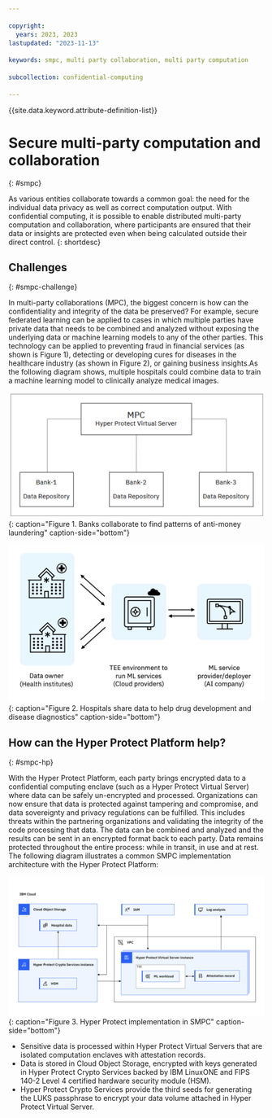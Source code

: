 ```yaml
---

copyright:
  years: 2023, 2023
lastupdated: "2023-11-13"

keywords: smpc, multi party collaboration, multi party computation

subcollection: confidential-computing

---
```


{{site.data.keyword.attribute-definition-list}}

# Secure multi-party computation and collaboration
{: #smpc}

As various entities collaborate towards a common goal: the need for the individual data privacy as well as correct computation output. With confidential computing, it is possible to enable distributed multi-party computation and collaboration, where participants are ensured that their data or insights are protected even when being calculated outside their direct control.
{: shortdesc}

## Challenges
{: #smpc-challenge}

In multi-party collaborations (MPC), the biggest concern is how can the confidentiality and integrity of the data be preserved? For example, secure federated learning can be applied to cases in which multiple parties have private data that needs to be combined and analyzed without exposing the underlying data or machine learning models to any of the other parties. This technology can be applied to preventing fraud in financial services (as shown is Figure 1), detecting or developing cures for diseases in the healthcare industry (as shown in Figure 2), or gaining business insights.As the following diagram shows, multiple hospitals could combine data to train a machine learning model to clinically analyze medical images.

![Secure multi-party computation - banks](../images/smpc-banks.png){: caption="Figure 1. Banks collaborate to find patterns of anti-money laundering" caption-side="bottom"}

![Secure multi-party computation - healthcare](../images/smpc-hospitals.png){: caption="Figure 2. Hospitals share data to help drug development and disease diagnostics" caption-side="bottom"}

## How can the Hyper Protect Platform help?
{: #smpc-hp}

With the Hyper Protect Platform, each party brings encrypted data to a confidential computing enclave (such as a Hyper Protect Virtual Server) where data can be safely un-encrypted and processed. Organizations can now ensure that data is protected against tampering and compromise, and data sovereignty and privacy regulations can be fulfilled. This includes threats within the partnering organizations and validating the integrity of the code processing that data. The data can be combined and analyzed and the results can be sent in an encrypted format back to each party. Data remains protected throughout the entire process: while in transit, in use and at rest. The following diagram illustrates a common SMPC implementation architecture with the Hyper Protect Platform:

![Hyper Protect implementation in SMPC](../images/smpc-hp.png){: caption="Figure 3. Hyper Protect implementation in SMPC" caption-side="bottom"}

- Sensitive data is processed within Hyper Protect Virtual Servers that are isolated computation enclaves with attestation records.
- Data is stored in Cloud Object Storage, encrypted with keys generated in Hyper Protect Crypto Services backed by IBM LinuxONE and FIPS 140-2 Level 4 certified hardware security module (HSM).
- Hyper Protect Crypto Services provide the third seeds for generating the LUKS passphrase to encrypt your data volume attached in Hyper Protect Virtual Server.
